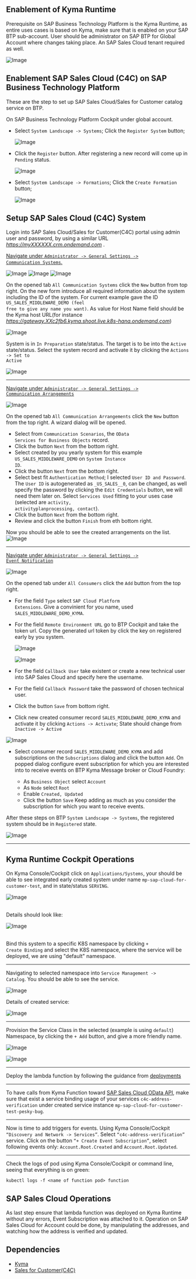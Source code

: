 ## Enablement of Kyma Runtime

Prerequisite on SAP Business Technology Platform is the Kyma Runtime, as entire uses cases is based on Kyma,
make sure that is enabled on your SAP BTP sub-account.
User should be administrator on SAP BTP for Global Account where changes taking place.
An SAP Sales Cloud tenant required as well.

![Image](../images/BTP-KymaRuntime.png)

## Enablement SAP Sales Cloud (C4C) on SAP Business Technology Platform
These are the step to set up SAP Sales Cloud/Sales for Customer catalog service on BTP.

On SAP Business Technology Platform Cockpit under global account.

- Select <code>System Landscape -> Systems</code>; Click the <code>Register System</code> button;
  
  ![Image](../images/RegisterSystem-1.png)

- Click the <code>Register</code> button. After registering a new record will come up in <code>Pending</code> status.
  
  ![Image](../images/RegisterSystem-2.png)

- Select <code>System Landscape -> Formations</code>; Click the <code>Create Formation</code> button;
  
  ![Image](../images/RegisterSystem-5.png)

## Setup SAP Sales Cloud (C4C) System

Login into SAP Sales Cloud/Sales for Customer(C4C) portal using admin user and password,
by using a similar URL <i>https://myXXXXXX.crm.ondemand.com </i>.

<u>Navigate under <code>Administrator -> General Settings -> Communication Systems</code>.</u>

![Image](../images/C4C-1.png)
![Image](../images/C4C-2.png)
![Image](../images/C4C-3.png)

On the opened tab <code>All Communication Systems</code> click the <code>New</code> button from top right.
On the new form introduce all required information about the system including the ID of the system.
For current example gave the ID <code>US_SALES_MIDDLEWARE_DEMO (feel free to give any name you want)</code>. 
As value for Host Name field should be the Kyma host URL(for instance <i>https://gateway.XXc2fb6.kyma.shoot.live.k8s-hana.ondemand.com</i>)

![Image](../images/C4C-4.png)

System is in <code>In Preparation</code> state/status. The target is to be into the <code>Active</code> state/status.
Select the system record and activate it by clicking the <code>Actions -> Set to Active</code>

![Image](../images/C4C-5.png)

---

<u>Navigate under <code>Administrator -> General Settings -> Communication Arrangements</code></u>

![Image](../images/C4C-6.png)

On the opened tab <code>All Communication Arrangements</code> click the <code>New</code> button from the top right. A wizard dialog will be opened.

- Select from <code>Communication Scenarios</code>, the <code>OData Services for Business Objects</code> record.
- Click the button <code>Next</code> from the bottom right.
- Select created by you yearly system for this example <code>US_SALES_MIDDLEWARE_DEMO</code> on <code>System Instance ID</code>.
- Click the button <code>Next</code> from the bottom right.
- Select best fit <code>Authentication Method</code>; I selected <code>User ID and Password</code>.
  The <code>User ID</code> is autogenerated as <code>_US_SALES__0</code>, can be changed, as well specify the password by clicking the <code>Edit Credentials</code> button, we will need them later on.
  Select <code>Services Used</code> fitting to your uses case (selected are <code>activity, activityplanprocessing, contact</code>).
- Click the button <code>Next</code> from the bottom right.
- Review and click the button <code>Finish</code> from eth bottom right.

Now you should be able to see the created arrangements on the list.
![Image](../images/C4C-7.png)
    
---

<u>Navigate under <code>Administrator -> General Settings -> Event Notification</code></u>

![Image](../images/C4C-8.png)

On the opened tab under <code>All Consumers</code> click the <code>Add</code> button from the top right.

- For the field <code>Type</code> select <code>SAP Cloud Platform Extensions</code>. Give a convinient for you name, used <code>SALES_MIDDLEWARE_DEMO_KYMA</code>.
- For the field <code>Remote Environment URL</code> go to BTP Cockpit and take the token url. Copy the generated url token by click the key on registered early by you system.
  
  ![Image](../images/RegisterSystem-3.png)
  
  ![Image](../images/RegisterSystem-4.png)
  
- For the field <code>Callback User</code> take existent or create a new technical user into SAP Sales Cloud and specify here the username.
- For the field <code>Callback Password</code> take the password of chosen technical user.
- Click the button <code>Save</code> from bottom right.

- Click new created consumer record <code>SALES_MIDDLEWARE_DEMO_KYMA</code> and activate it by clicking <code>Actions -> Activate</code>;
  State should change from <code>Inactive -> Active</code>

![Image](../images/C4C-9.png)

- Select consumer record <code>SALES_MIDDLEWARE_DEMO_KYMA</code> and add subscriptions on the <code>Subscriptions</code> dialog and click the button <code>Add</code>.
  On popped dialog configure event subscription for which you are interested into to receive events on BTP Kyma Message broker or Cloud Foundry:
    - As <code>Business Object</code> select <code>Account</code>
    - As <code>Node</code> select <code>Root</code>
    - Enable <code>Created, Updated</code>
    - Click the button <code>Save</code>
      Keep adding as much as you consider the subscription for which you want to receive events.

  <!-- ![Image](../images/C4C-10.png) -->

After these steps on BTP <code>System Landscape -> Systems</code>, the registered system should be in <code>Registered</code> state.

![Image](../images/RegisterSystem-6.png)
    
---

## Kyma Runtime Cockpit Operations

On Kyma Console/Cockpit click on <code>Applications/Systems</code>, your should be able to see integrated early created
system under name <code>mp-sap-cloud-for-customer-test</code>, and in state/status <code>SERVING</code>.

![Image](../images/Kyma-1.png)

<br/>Details should look like:

![Image](../images/Kyma-2.png)

<br/>Bind this system to a specific K8S namespace by clicking <code>+ Create Binding</code> and select the K8S namespace,
where the service will be deployed, we are using "default" namespace.

---

Navigating to selected namespace into <code>Service Management -> Catalog</code>. You should be able to see the service.

![Image](../images/Kyma-3.png)

Details of created service:

![Image](../images/Kyma-4.png)

---

Provision the Service Class in the selected (example is using <code>default</code>) Namespace, by clicking the <code>+ Add</code> button,
and give a more friendly name.

![Image](../images/Kyma-5.png)

![Image](../images/Kyma-6.png)

---

Deploy the lambda function by following the guidance from [deployments](../deployments)

---

To have calls from Kyma Function toward
[SAP Sales Cloud OData API]("https://help.sap.com/viewer/1364b70b9cbb417ea5e2d80e966d4f49/2002/en-US/6c0a463cc9ca450cbd01a9a5057ce682.html"),
make sure that exist a service binding usage of your services <code>c4c-address-verification</code>
under created service instance <code>mp-sap-cloud-for-customer-test-pesky-bug</code>.

---

Now is time to add triggers for events.
Using Kyma Console/Cockpit <code>“Discovery and Network -> Services”</code>.
Select <code>“c4c-address-verification”</code> service. Click on the button <code>“+ Create Event Subscription”</code>,
select following events only: <code>Account.Root.Created</code> and <code>Account.Root.Updated</code>.

--- 

Check the logs of pod using Kyma Console/Cockpit or command line, seeing that everything is on green:

```shell
kubectl logs -f <name of function pod> function
```

## SAP Sales Cloud Operations

As last step ensure that lambda function was deployed on Kyma Runtime without any errors, Event Subscription was attached to it.
Operation on SAP Sales Cloud for Account could be done, by manipulating the addresses, and watching how the address is verified and updated.

## Dependencies
- [Kyma](https://kyma-project.io)
- [Sales for Customer(C4C)](https://gdm-public-2020-emea.demo.hybris.com/gdm-cockpit/)

